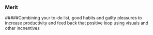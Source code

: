 ### Merit

#####Combining your to-do list, good habits and guilty pleasures to increase productivity and feed back that positive loop using visuals and other incnentives
